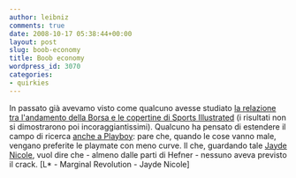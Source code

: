 ```yaml
---
author: leibniz
comments: true
date: 2008-10-17 05:38:44+00:00
layout: post
slug: boob-economy
title: Boob economy
wordpress_id: 3070
categories:
- quirkies
---
```


In passato già avevamo visto come qualcuno avesse studiato [la relazione tra l'andamento della Borsa e le copertine di Sports Illustrated](http://www.leibniz-blogs.it/2008/02/13/wall-string/) (i risultati non si dimostrarono poi incoraggiantissimi). Qualcuno ha pensato di estendere il campo di ricerca [anche a Playboy](http://www.marginalrevolution.com/marginalrevolution/2008/10/the-playmate-in.html): pare che, quando le cose vanno male, vengano preferite le playmate con meno curve. Il che, guardando tale [Jayde Nicole](http://www.jaydenicole.com/), vuol dire che - almeno dalle parti di Hefner - nessuno aveva previsto il crack. [L* - Marginal Revolution - Jayde Nicole]
